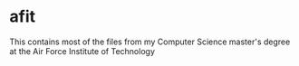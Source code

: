 # afit
This contains most of the files from my Computer Science master's degree at the Air Force Institute of Technology
